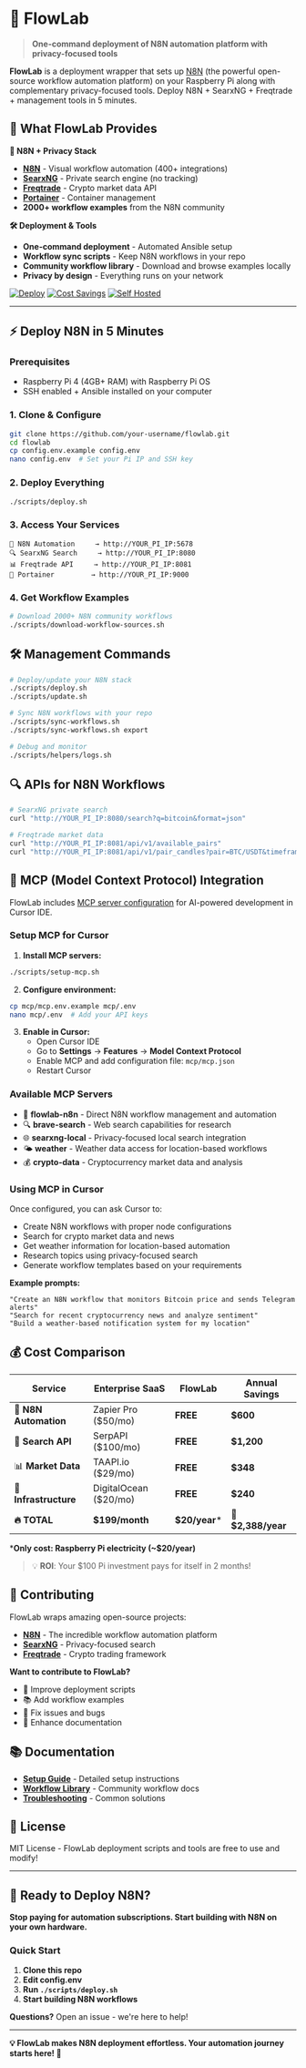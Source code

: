 # 🧪 FlowLab

> **One-command deployment of N8N automation platform with privacy-focused tools**

**FlowLab** is a deployment wrapper that sets up [N8N](https://n8n.io) (the powerful open-source workflow automation platform) on your Raspberry Pi along with complementary privacy-focused tools. Deploy N8N + SearxNG + Freqtrade + management tools in 5 minutes.

## 🚀 **What FlowLab Provides**

**🎯 N8N + Privacy Stack**
- **[N8N](https://n8n.io)** - Visual workflow automation (400+ integrations)
- **[SearxNG](https://github.com/searxng/searxng)** - Private search engine (no tracking)
- **[Freqtrade](https://www.freqtrade.io/)** - Crypto market data API
- **[Portainer](https://www.portainer.io/)** - Container management
- **2000+ workflow examples** from the N8N community

**🛠️ Deployment & Tools**
- **One-command deployment** - Automated Ansible setup
- **Workflow sync scripts** - Keep N8N workflows in your repo
- **Community workflow library** - Download and browse examples locally
- **Privacy by design** - Everything runs on your network

[![Deploy](https://img.shields.io/badge/Deploy-One%20Command-green?style=for-the-badge)](./scripts/deploy.sh)
[![Cost Savings](https://img.shields.io/badge/Cost%20Savings-97%25-brightgreen?style=for-the-badge)](#-cost-comparison)
[![Self Hosted](https://img.shields.io/badge/Self%20Hosted-100%25%20Private-blue?style=for-the-badge)](#-yours-private)

---

## ⚡ **Deploy N8N in 5 Minutes**

### **Prerequisites**
- Raspberry Pi 4 (4GB+ RAM) with Raspberry Pi OS
- SSH enabled + Ansible installed on your computer

### **1. Clone & Configure**
```bash
git clone https://github.com/your-username/flowlab.git
cd flowlab
cp config.env.example config.env
nano config.env  # Set your Pi IP and SSH key
```

### **2. Deploy Everything**
```bash
./scripts/deploy.sh
```

### **3. Access Your Services**
```
🎯 N8N Automation     → http://YOUR_PI_IP:5678
🔍 SearxNG Search     → http://YOUR_PI_IP:8080  
📊 Freqtrade API     → http://YOUR_PI_IP:8081
🐳 Portainer         → http://YOUR_PI_IP:9000
```

### **4. Get Workflow Examples**
```bash
# Download 2000+ N8N community workflows
./scripts/download-workflow-sources.sh
```

## 🛠️ **Management Commands**

```bash
# Deploy/update your N8N stack
./scripts/deploy.sh
./scripts/update.sh

# Sync N8N workflows with your repo
./scripts/sync-workflows.sh
./scripts/sync-workflows.sh export

# Debug and monitor
./scripts/helpers/logs.sh
```

## 🔍 **APIs for N8N Workflows**

```bash
# SearxNG private search
curl "http://YOUR_PI_IP:8080/search?q=bitcoin&format=json"

# Freqtrade market data
curl "http://YOUR_PI_IP:8081/api/v1/available_pairs"
curl "http://YOUR_PI_IP:8081/api/v1/pair_candles?pair=BTC/USDT&timeframe=1h"
```

## 🤖 **MCP (Model Context Protocol) Integration**

FlowLab includes [MCP server configuration](https://github.com/nerding-io/n8n-nodes-mcp) for AI-powered development in Cursor IDE.

### **Setup MCP for Cursor**

1. **Install MCP servers:**
```bash
./scripts/setup-mcp.sh
```

2. **Configure environment:**
```bash
cp mcp/mcp.env.example mcp/.env
nano mcp/.env  # Add your API keys
```

3. **Enable in Cursor:**
   - Open Cursor IDE
   - Go to **Settings** → **Features** → **Model Context Protocol**
   - Enable MCP and add configuration file: `mcp/mcp.json`
   - Restart Cursor

### **Available MCP Servers**
- 🔧 **flowlab-n8n** - Direct N8N workflow management and automation
- 🔍 **brave-search** - Web search capabilities for research
- 🌐 **searxng-local** - Privacy-focused local search integration
- 🌤️ **weather** - Weather data access for location-based workflows
- 💰 **crypto-data** - Cryptocurrency market data and analysis

### **Using MCP in Cursor**
Once configured, you can ask Cursor to:
- Create N8N workflows with proper node configurations
- Search for crypto market data and news
- Get weather information for location-based automation
- Research topics using privacy-focused search
- Generate workflow templates based on your requirements

**Example prompts:**
```
"Create an N8N workflow that monitors Bitcoin price and sends Telegram alerts"
"Search for recent cryptocurrency news and analyze sentiment"
"Build a weather-based notification system for my location"
```

## 💰 **Cost Comparison**

| Service | Enterprise SaaS | FlowLab | Annual Savings |
|---------|----------------|---------|----------------|
| 🤖 **N8N Automation** | Zapier Pro ($50/mo) | **FREE** | **$600** |
| 📰 **Search API** | SerpAPI ($100/mo) | **FREE** | **$1,200** |
| 📊 **Market Data** | TAAPI.io ($29/mo) | **FREE** | **$348** |
| 🐳 **Infrastructure** | DigitalOcean ($20/mo) | **FREE** | **$240** |
| **🔥 TOTAL** | **$199/month** | **$20/year*** | **🎯 $2,388/year** |

***Only cost: Raspberry Pi electricity (~$20/year)**

> 💡 **ROI**: Your $100 Pi investment pays for itself in 2 months!

## 🤝 **Contributing**

FlowLab wraps amazing open-source projects:
- **[N8N](https://n8n.io)** - The incredible workflow automation platform
- **[SearxNG](https://github.com/searxng/searxng)** - Privacy-focused search
- **[Freqtrade](https://www.freqtrade.io/)** - Crypto trading framework

**Want to contribute to FlowLab?**
- 🔧 Improve deployment scripts
- 📚 Add workflow examples  
- 🐛 Fix issues and bugs
- 📖 Enhance documentation

## 📚 **Documentation**

- **[Setup Guide](./docs/SETUP.md)** - Detailed setup instructions
- **[Workflow Library](./docs/WORKFLOW_REFERENCES.md)** - Community workflow docs
- **[Troubleshooting](./docs/DEPLOYMENT_FIXES.md)** - Common solutions

## 📄 **License**

MIT License - FlowLab deployment scripts and tools are free to use and modify!

---

## 🚀 **Ready to Deploy N8N?**

**Stop paying for automation subscriptions. Start building with N8N on your own hardware.**

### **Quick Start**
1. **Clone this repo** 
2. **Edit config.env**
3. **Run `./scripts/deploy.sh`**
4. **Start building N8N workflows**

**Questions?** Open an issue - we're here to help!

---

**💡 FlowLab makes N8N deployment effortless. Your automation journey starts here! 🧪** 